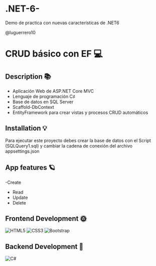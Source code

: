 # .NET-6-
Demo de practica con nuevas características de .NET6

@luguerrero10 

# CRUD básico con EF 💻
## Description 📚
 - Aplicación Web de ASP.NET Core MVC
- Lenguaje de programación C♯
- Base de datos en SQL Server
- Scaffold-DbContext
- EntityFramework para crear vistas y procesos CRUD automáticos 
## Installation 💡 
 Para ejecutar este proyecto debes crear la base de datos con el Script (SQLQuery1.sql) y cambiar la cadena de conexión del archivo appsettings.json 
## App features 🪐
 -Create
- Read
- Update
- Delete 
## Frontend Development 🌞 
 ![HTML5](https://img.shields.io/badge/html5-%23E34F26.svg?style=for-the-badge&logo=html5&logoColor=white) ![CSS3](https://img.shields.io/badge/css3-%231572B6.svg?style=for-the-badge&logo=css3&logoColor=white) ![Bootstrap](https://img.shields.io/badge/bootstrap-%23563D7C.svg?style=for-the-badge&logo=bootstrap&logoColor=white) 
## Backend Development 🌚 
 ![C#](https://img.shields.io/badge/c%23-%23239120.svg?style=for-the-badge&logo=c-sharp&logoColor=white) 
 
